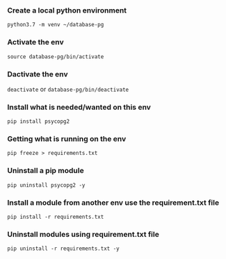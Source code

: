 ### Create a local python environment
`python3.7 -m venv ~/database-pg`

### Activate the env
`source database-pg/bin/activate`

### Dactivate the env
`deactivate`
or
`database-pg/bin/deactivate` 

### Install what is needed/wanted on this env
`pip install psycopg2`

### Getting what is running on the env 
`pip freeze > requirements.txt`

### Uninstall a pip module
`pip uninstall psycopg2 -y`

### Install a module from another env use the requirement.txt file
`pip install -r requirements.txt`

### Uninstall modules using requirement.txt file
`pip uninstall -r requirements.txt -y`

